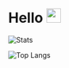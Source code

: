 # Hello <img src="https://github.com/TheDudeThatCode/TheDudeThatCode/blob/master/Assets/Hi.gif" width="29px">



![Stats](https://github-readme-stats.vercel.app/api?username=ayaz-ac&show_icons=true&count_private=true&theme=dark&hide=stars)

![Top Langs](https://github-readme-stats.vercel.app/api/top-langs/?username=ayaz-ac&layout=compact&langs_count=5&theme=dark)



